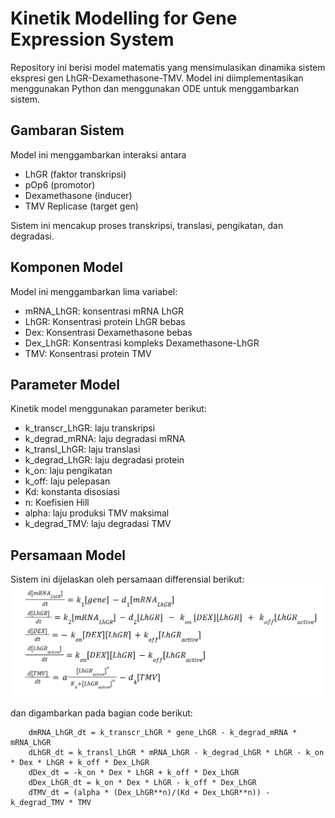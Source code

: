 # Kinetik Modelling for Gene Expression System

Repository ini berisi model matematis yang mensimulasikan dinamika sistem ekspresi gen LhGR-Dexamethasone-TMV. Model ini diimplementasikan menggunakan Python dan menggunakan ODE untuk menggambarkan sistem.

## Gambaran Sistem

Model ini menggambarkan interaksi antara
* LhGR (faktor transkripsi)
* pOp6 (promotor)
* Dexamethasone (inducer)
* TMV Replicase (target gen)

Sistem ini mencakup proses transkripsi, translasi, pengikatan, dan degradasi.

## Komponen Model

Model ini menggambarkan lima variabel:
* mRNA_LhGR: konsentrasi mRNA LhGR
* LhGR: Konsentrasi protein LhGR bebas
* Dex: Konsentrasi Dexamethasone bebas
* Dex_LhGR: Konsentrasi kompleks Dexamethasone-LhGR
* TMV: Konsentrasi protein TMV

## Parameter Model

Kinetik model menggunakan parameter berikut:
* k_transcr_LhGR: laju transkripsi
* k_degrad_mRNA: laju degradasi mRNA
* k_transl_LhGR: laju translasi
* k_degrad_LhGR: laju degradasi protein
* k_on: laju pengikatan
* k_off: laju pelepasan
* Kd: konstanta disosiasi
* n: Koefisien Hill
* alpha: laju produksi TMV maksimal
* k_degrad_TMV: laju degradasi TMV

## Persamaan Model

Sistem ini dijelaskan oleh persamaan differensial berikut:
![ODE Kinetik Model][def]

[def]: image.png

dan digambarkan pada bagian code berikut:
```
    dmRNA_LhGR_dt = k_transcr_LhGR * gene_LhGR - k_degrad_mRNA * mRNA_LhGR
    dLhGR_dt = k_transl_LhGR * mRNA_LhGR - k_degrad_LhGR * LhGR - k_on * Dex * LhGR + k_off * Dex_LhGR
    dDex_dt = -k_on * Dex * LhGR + k_off * Dex_LhGR
    dDex_LhGR_dt = k_on * Dex * LhGR - k_off * Dex_LhGR
    dTMV_dt = (alpha * (Dex_LhGR**n)/(Kd + Dex_LhGR**n)) - k_degrad_TMV * TMV
```